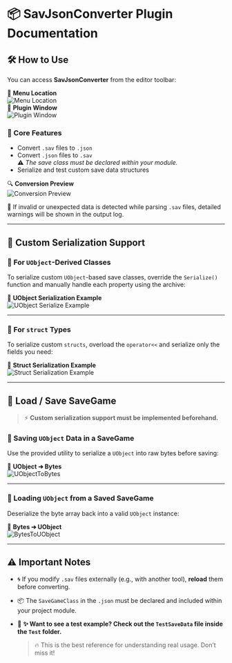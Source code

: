 # 📦 SavJsonConverter Plugin Documentation

## 🛠️ How to Use

You can access **SavJsonConverter** from the editor toolbar:

📍 **Menu Location**  
![Menu Location](https://github.com/user-attachments/assets/23cc44fa-d5ea-40d8-b4d5-ed8a1294adee)  
🫟 **Plugin Window**  
![Plugin Window](https://github.com/user-attachments/assets/599c6ac0-d2f9-40b6-b64f-81537f12bdb2)

### 🔁 Core Features

- Convert `.sav` files to `.json`
- Convert `.json` files to `.sav`  
  ⚠️ *The save class must be declared within your module.*
- Serialize and test custom save data structures

🔍 **Conversion Preview**  
![Conversion Preview](https://github.com/user-attachments/assets/15e265e9-8b1a-430d-8987-a98b216137b4)

📢 If invalid or unexpected data is detected while parsing `.sav` files, detailed warnings will be shown in the output log.

---

## 🧹 Custom Serialization Support

### 📌 For `UObject`-Derived Classes

To serialize custom `UObject`-based save classes, override the `Serialize()` function and manually handle each property using the archive:

📄 **UObject Serialization Example**  
![UObject Serialize Example](https://github.com/user-attachments/assets/82c86ec3-8985-4893-8f9f-a7eddd261ab3)

---

### 📌 For `struct` Types

To serialize custom `structs`, overload the `operator<<` and serialize only the fields you need:

📄 **Struct Serialization Example**  
![Struct Serialization Example](https://github.com/user-attachments/assets/ebd1f170-3678-4e6c-809f-1ce1dfd0ad2b)

---

## 💾 Load / Save SaveGame

> ⚡️ **Custom serialization support must be implemented beforehand.**

### 📅 Saving `UObject` Data in a SaveGame

Use the provided utility to serialize a `UObject` into raw bytes before saving:

🧱 **UObject ➔ Bytes**  
![UObjectToBytes]([https://github.com/user-attachments/assets/dfb1e9c5-ace7-410e-bc92-dcc72b94d102](https://github.com/user-attachments/assets/dfa70f92-4082-4bc9-9079-bbbde003c3d2))

---

### 📄 Loading `UObject` from a Saved SaveGame

Deserialize the byte array back into a valid `UObject` instance:

🧱 **Bytes ➔ UObject**  
![BytesToUObject]([https://github.com/user-attachments/assets/5c056a8e-b6d4-4639-8d8c-c602bda9208d](https://github.com/user-attachments/assets/c1fb340a-e457-4105-a95b-9129a8e7aab0))

---

## ⚠️ Important Notes

- 🌀 If you modify `.sav` files externally (e.g., with another tool), **reload** them before converting.
- 📦 The `SaveGameClass` in the `.json` must be declared and included within your project module.
- 🔹 **✨ Want to see a test example? Check out the `TestSaveData` file inside the `Test` folder.**
  
  > 🔥 This is the best reference for understanding real usage. Don’t miss it!

